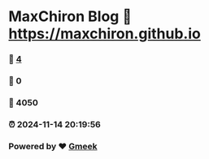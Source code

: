 # MaxChiron Blog :link: https://maxchiron.github.io 
### :page_facing_up: [4](https://maxchiron.github.io/tag.html) 
### :speech_balloon: 0 
### :hibiscus: 4050 
### :alarm_clock: 2024-11-14 20:19:56 
### Powered by :heart: [Gmeek](https://github.com/Meekdai/Gmeek)
